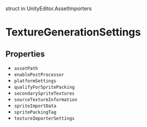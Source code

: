 struct in UnityEditor.AssetImporters
# TextureGenerationSettings

## Properties
- `assetPath`
- `enablePostProcessor`
- `platformSettings`
- `qualifyForSpritePacking`
- `secondarySpriteTextures`
- `sourceTextureInformation`
- `spriteImportData`
- `spritePackingTag`
- `textureImporterSettings`
